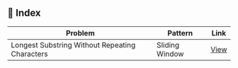 ## 📝 Index

| Problem                                      | Pattern        | Link                                                                 |
|---------------------------------------------|----------------|----------------------------------------------------------------------|
| Longest Substring Without Repeating Characters | Sliding Window | [View](problems/003-longest-substring-without-repeating-characters.md) |
